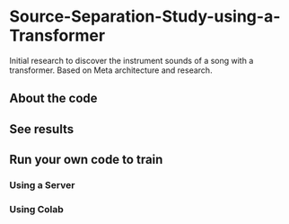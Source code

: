 # Source-Separation-Study-using-a-Transformer
Initial research to discover the instrument sounds of a song with a transformer. Based on Meta architecture and research.

## About the code
## See results
## Run your own code to train
### Using a Server
### Using Colab
